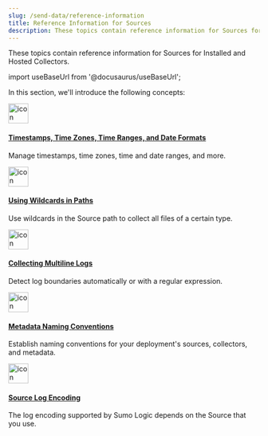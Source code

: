 ```yaml
---
slug: /send-data/reference-information
title: Reference Information for Sources
description: These topics contain reference information for Sources for installed and hosted Collectors.
---
```


These topics contain reference information for Sources for Installed and Hosted Collectors.

import useBaseUrl from '@docusaurus/useBaseUrl';

In this section, we'll introduce the following concepts:

<div className="box-wrapper" >
<div className="box smallbox card">
  <div className="container">
  <a href={useBaseUrl('/docs/send-data/reference-information/time-reference')}><img src={useBaseUrl('img/icons/data-collection.png')} alt="icon" width="40"/><h4>Timestamps, Time Zones, Time Ranges, and Date Formats</h4></a>
  <p>Manage timestamps, time zones, time and date ranges, and more.</p>
  </div>
</div>
<div className="box smallbox card">
  <div className="container">
  <a href={useBaseUrl('/docs/send-data/reference-information/use-wildcards-paths')}><img src={useBaseUrl('img/icons/data-collection.png')} alt="icon" width="40"/><h4>Using Wildcards in Paths</h4></a>
  <p>Use wildcards in the Source path to collect all files of a certain type.</p>
  </div>
</div>
<div className="box smallbox card">
  <div className="container">
  <a href={useBaseUrl('/docs/send-data/reference-information/collect-multiline-logs')}><img src={useBaseUrl('img/icons/data-collection.png')} alt="icon" width="40"/><h4>Collecting Multiline Logs</h4></a>
  <p>Detect log boundaries automatically or with a regular expression.</p>
  </div>
</div>
<div className="box smallbox card">
  <div className="container">
  <a href={useBaseUrl('/docs/send-data/reference-information/metadata-naming-conventions')}><img src={useBaseUrl('img/icons/data-collection.png')} alt="icon" width="40"/><h4>Metadata Naming Conventions</h4></a>
  <p>Establish naming conventions for your deployment's sources, collectors, and metadata.</p>
  </div>
</div>
<div className="box smallbox card">
  <div className="container">
  <a href={useBaseUrl('/docs/send-data/reference-information/source-log-encoding')}><img src={useBaseUrl('img/icons/data-collection.png')} alt="icon" width="40"/><h4>Source Log Encoding</h4></a>
  <p>The log encoding supported by Sumo Logic depends on the Source that you use.</p>
  </div>
</div>
</div>
